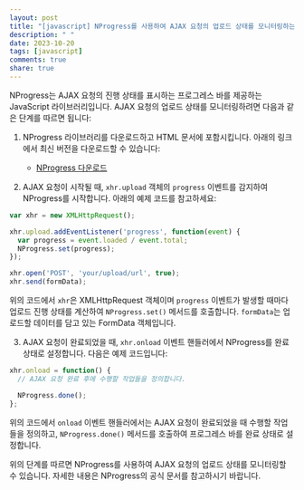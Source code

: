 ```yaml
---
layout: post
title: "[javascript] NProgress를 사용하여 AJAX 요청의 업로드 상태를 모니터링하는 방법은?"
description: " "
date: 2023-10-20
tags: [javascript]
comments: true
share: true
---
```


NProgress는 AJAX 요청의 진행 상태를 표시하는 프로그레스 바를 제공하는 JavaScript 라이브러리입니다. AJAX 요청의 업로드 상태를 모니터링하려면 다음과 같은 단계를 따르면 됩니다:

1. NProgress 라이브러리를 다운로드하고 HTML 문서에 포함시킵니다. 아래의 링크에서 최신 버전을 다운로드할 수 있습니다:
   - [NProgress 다운로드](https://github.com/rstacruz/nprogress)

2. AJAX 요청이 시작될 때, `xhr.upload` 객체의 `progress` 이벤트를 감지하여 NProgress를 시작합니다. 아래의 예제 코드를 참고하세요:

```javascript
var xhr = new XMLHttpRequest();

xhr.upload.addEventListener('progress', function(event) {
  var progress = event.loaded / event.total;
  NProgress.set(progress);
});

xhr.open('POST', 'your/upload/url', true);
xhr.send(formData);
```

위의 코드에서 `xhr`은 XMLHttpRequest 객체이며 `progress` 이벤트가 발생할 때마다 업로드 진행 상태를 계산하여 `NProgress.set()` 메서드를 호출합니다. `formData`는 업로드할 데이터를 담고 있는 FormData 객체입니다.

3. AJAX 요청이 완료되었을 때, `xhr.onload` 이벤트 핸들러에서 NProgress를 완료 상태로 설정합니다. 다음은 예제 코드입니다:

```javascript
xhr.onload = function() {
  // AJAX 요청 완료 후에 수행할 작업들을 정의합니다.

  NProgress.done();
};
```

위의 코드에서 `onload` 이벤트 핸들러에서는 AJAX 요청이 완료되었을 때 수행할 작업들을 정의하고, `NProgress.done()` 메서드를 호출하여 프로그레스 바를 완료 상태로 설정합니다.

위의 단계를 따르면 NProgress를 사용하여 AJAX 요청의 업로드 상태를 모니터링할 수 있습니다. 자세한 내용은 NProgress의 공식 문서를 참고하시기 바랍니다.